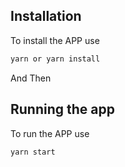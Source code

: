 ## Installation

To install the APP use

```bash
yarn or yarn install
```

And Then

## Running the app

To run the APP use

```bash
yarn start
```